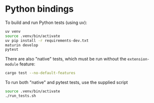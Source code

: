# Python bindings

To build and run Python tests (using uv):

```bash
uv venv
source .venv/bin/activate
uv pip install -r requirements-dev.txt
maturin develop
pytest
```

There are also "native" tests, which must be run without
the `extension-module` feature:

```bash
cargo test --no-default-features
```

To run both "native" and pytest tests, use the supplied script

```bash
source .venv/bin/activate
./run_tests.sh
```
